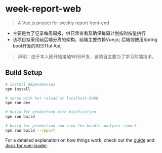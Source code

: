 # week-report-web

> A Vue.js project for weekly report front-end

* 主要是为了记录每周周报，供日常查看及确保每周计划按时按量执行
* 该项目拟采用前后端分离的架构，前端主要依赖Vue.js; 后端则使用Spring boot开发的RESTful Api;

> 声明：由于本人刚开始接触WEB开发，该项目主要为了学习前端技术。

## Build Setup

``` bash
# install dependencies
npm install

# serve with hot reload at localhost:8080
npm run dev

# build for production with minification
npm run build

# build for production and view the bundle analyzer report
npm run build --report
```

For a detailed explanation on how things work, check out the [guide](http://vuejs-templates.github.io/webpack/) and [docs for vue-loader](http://vuejs.github.io/vue-loader).
